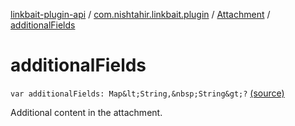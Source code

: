[linkbait-plugin-api](../../index.md) / [com.nishtahir.linkbait.plugin](../index.md) / [Attachment](index.md) / [additionalFields](.)


# additionalFields

`var additionalFields: Map&lt;String,&nbsp;String&gt;?` [(source)](https://gitlab.com/nishtahir/linkbait/tree/master/linkbait-plugin-api/src/main/kotlin//com/nishtahir/linkbait/plugin/Attachment.kt#L48)

Additional content in the attachment.



